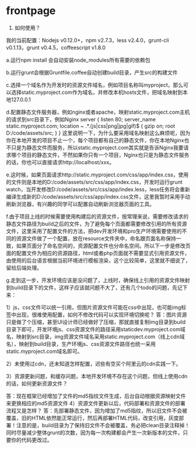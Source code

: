 # frontpage

1. 如何使用？

我的当前配置：Nodejs v0.12.0+，npm v2.7.3，less v2.4.0，grunt-cli v0.1.13，grunt v0.4.5，coffeescript v1.8.0

a.运行npm install 会自动安装node_modules所有需要的依赖包

b.运行grunt会根据Gruntfile.coffee自动创建build目录，产生src的构建文件

c.选择一个域名作为开发时的资源文件域名，例如项目名称叫myproject，那么可以选择static.myproject.com作为域名，并修改本机hosts文件，把域名映射到本地127.0.0.1

d.配置静态文件服务器，例如nginx或者apache，映射static.myproject.com主机的请求到src目录下，例如Nginx
    server {
        listen       80;
        server_name  static.myproject.com;
        location ~ .*\.(js|css|png|jpg|gif)$ {
            gzip on;
            root D:/code/assets/src;
        }
    }
    这里说明一下，为什么要采用域名映射这么麻烦呢，因为你在本地开发的项目不止一个，每个项目都有自己的静态文件，你在本地Nginx也不只是为静态文件而服务，所以static.myproject.com其实就是告诉Nginx我要请求哪个项目的静态文件，不然如果你只有一个项目，Nginx也只是为静态文件服务的话，你也可以直接请求http://localhost/xxx。

e.这时候，如果页面请求http://static.myproject.com/css/app/index.css，使用的文件则是本地的D:/code/assets/src/css/app/index.css，开发时运行grunt watch，当开发修改D:/code/assets/src/css/app/index.less，less任务将会重新编译生成新的D:/code/assets/src/css/app/index.css文件，这里我暂时采用手动刷新浏览器，有兴趣的同学可以配置自动刷新浏览器页面的工具。

f.由于项目上线的时候需要使用构建后的资源文件，按常理来说，需要修改请求的静态文件路径为build之后的文件，为了避免每个页面都需要修改引用的所有资源文件，这里采用了配置文件的方法，把dev开发环境和pro生产环境需要使用的不同的资源文件做了一个配置，放在resource文件夹中，命名跟页面名称保持一致，如果页面分了命名空间的，资源配置文件也分命名空间。所以下一步是修改页面的配置文件为相应的资源路径，html或者php页面就不需要显式引用资源文件，由使用的后台语言根据当前环境进行模板渲染，这个比较简单，这里就不细说了，留给后端处理。

g.走到这一步，开发环境应该是没问题了，上线时，确保线上引用的资源文件映射到build目录下的文件，这样子应该就问题不大了，还有几个todo的问题，先记下来：

1）js，css文件可以统一引用，但图片资源文件可能在css中出现，也可能img标签中出现，很难使用配置，如何不修改代码可以实现环境切换呢？
答：图片资源只是做了个压缩，甚至UI设计师已经做好了压缩，那就直接复制img目录到build目录下即可，开发环境js、css资源文件的路径采用staticdev.myproject.com域名，映射到src目录，img资源文件域名采用static.myproject.com（线上cdn域名），映射到build目录，生产环境js、css资源文件路径也统一采用static.myproject.com域名即可。

2）未使用过cdn，还未知道怎样配置，迟些有空买个阿里云的cdn实践一下。

3）资源更新问题，和缓存问题，本地开发环境不存在这个问题，但线上使用cdn的话，如何更新资源文件？

答：现在框架已经增加了文件的md5指纹文件生成，后台自动根据资源映射文件来更换相应的md5资源文件
4）资源文件更新以后，代码部署和资源文件的部署流程又是怎样？
答：先部署静态文件，因为增加了md5指纹，所以旧文件不会被覆盖，旧的HTML依然能正常运行，然后再部署HTML代码，改变引用，灰度部署！注意的是，build目录为了保持旧文件不会被覆盖，务必把clean目录注释掉！同时尽量减少整体grunt的次数，因为每一次构建都会产生一次新版本的文件，只要你的代码更改过。